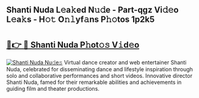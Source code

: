 ## Shanti Nuda L𝚎a𝚔ed N𝚞𝚍e - Part-qgz Vi𝚍𝚎o L𝚎a𝚔s - H𝚘𝚝 O𝚗𝚕yf𝚊ns P𝚑𝚘tos 1p2k5

# <h2><a href="http://kf6hmt8.oniu.top/?m=Shanti+Nuda">🔗👉 🔴 Shanti Nuda P𝚑ot𝚘𝚜 V𝚒d𝚎o</a></h2>

[![Shanti Nuda Nu𝚍e𝚜](https://i.imgur.com/0qMVB7G.gif)](http://kf6hmt8.oniu.top/?m=Shanti+Nuda)
Virtual dance creator and web entertainer Shanti Nuda, celebrated for disseminating dance and lifestyle inspiration through solo and collaborative performances and short videos. Innovative director Shanti Nuda, famed for their remarkable abilities and achievements in guiding film and theater productions.  
